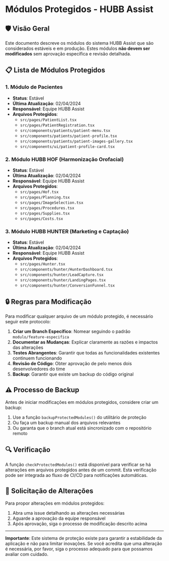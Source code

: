 # Módulos Protegidos - HUBB Assist

## 🛡️ Visão Geral

Este documento descreve os módulos do sistema HUBB Assist que são considerados estáveis e em produção. Estes módulos **não devem ser modificados** sem aprovação específica e revisão detalhada.

## 📋 Lista de Módulos Protegidos

### 1. Módulo de Pacientes
- **Status**: Estável
- **Última Atualização**: 02/04/2024
- **Responsável**: Equipe HUBB Assist
- **Arquivos Protegidos**:
  - `src/pages/PatientList.tsx`
  - `src/pages/PatientRegistration.tsx`
  - `src/components/patients/patient-menu.tsx`
  - `src/components/patients/patient-profile.tsx`
  - `src/components/patients/patient-images-gallery.tsx`
  - `src/components/ui/patient-profile-card.tsx`

### 2. Módulo HUBB HOF (Harmonização Orofacial)
- **Status**: Estável
- **Última Atualização**: 02/04/2024
- **Responsável**: Equipe HUBB Assist
- **Arquivos Protegidos**:
  - `src/pages/Hof.tsx`
  - `src/pages/Planning.tsx`
  - `src/pages/ImageSelection.tsx`
  - `src/pages/Procedures.tsx`
  - `src/pages/Supplies.tsx`
  - `src/pages/Costs.tsx`

### 3. Módulo HUBB HUNTER (Marketing e Captação)
- **Status**: Estável
- **Última Atualização**: 02/04/2024
- **Responsável**: Equipe HUBB Assist
- **Arquivos Protegidos**:
  - `src/pages/Hunter.tsx`
  - `src/components/hunter/HunterDashboard.tsx`
  - `src/components/hunter/LeadCapture.tsx`
  - `src/components/hunter/LandingPages.tsx`
  - `src/components/hunter/ConversionFunnel.tsx`

## 🔒 Regras para Modificação

Para modificar qualquer arquivo de um módulo protegido, é necessário seguir este protocolo:

1. **Criar um Branch Específico**: Nomear seguindo o padrão `modulo/feature-especifica`
2. **Documentar as Mudanças**: Explicar claramente as razões e impactos das alterações
3. **Testes Abrangentes**: Garantir que todas as funcionalidades existentes continuem funcionando
4. **Revisão de Código**: Obter aprovação de pelo menos dois desenvolvedores do time
5. **Backup**: Garantir que existe um backup do código original

## ⚠️ Processo de Backup

Antes de iniciar modificações em módulos protegidos, considere criar um backup:

1. Use a função `backupProtectedModules()` do utilitário de proteção
2. Ou faça um backup manual dos arquivos relevantes
3. Ou garanta que o branch atual está sincronizado com o repositório remoto

## 🔍 Verificação

A função `checkProtectedModules()` está disponível para verificar se há alterações em arquivos protegidos antes de um commit. Esta verificação pode ser integrada ao fluxo de CI/CD para notificações automáticas.

## 📝 Solicitação de Alterações

Para propor alterações em módulos protegidos:

1. Abra uma issue detalhando as alterações necessárias
2. Aguarde a aprovação da equipe responsável
3. Após aprovação, siga o processo de modificação descrito acima

---

**Importante**: Este sistema de proteção existe para garantir a estabilidade da aplicação e não para limitar inovações. Se você acredita que uma alteração é necessária, por favor, siga o processo adequado para que possamos avaliar com cuidado. 
